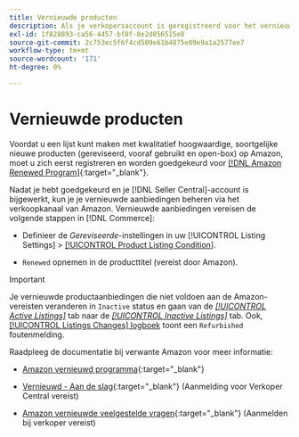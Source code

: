 ```yaml
---
title: Vernieuwde producten
description: Als je verkopersaccount is geregistreerd voor het vernieuwde programma, kun je je vernieuwde aanbiedingen beheren in Amazon Sales Channel.
exl-id: 1f828893-ca56-4457-bf8f-8e2d056515e8
source-git-commit: 2c753ec5f6f4cd509e61b4875e09e9a1a2577ee7
workflow-type: tm+mt
source-wordcount: '171'
ht-degree: 0%

---
```


# Vernieuwde producten

Voordat u een lijst kunt maken met kwalitatief hoogwaardige, soortgelijke nieuwe producten (gereviseerd, vooraf gebruikt en open-box) op Amazon, moet u zich eerst registreren en worden goedgekeurd voor [[!DNL Amazon Renewed Program]](https://sell.amazon.com/programs/renewed.html){:target=&quot;_blank&quot;}.

Nadat je hebt goedgekeurd en je [!DNL Seller Central]-account is bijgewerkt, kun je je vernieuwde aanbiedingen beheren via het verkoopkanaal van Amazon. Vernieuwde aanbiedingen vereisen de volgende stappen in [!DNL Commerce]:

- Definieer de _Gereviseerde_-instellingen in uw [!UICONTROL Listing Settings] > [[!UICONTROL Product Listing Condition]](./product-listing-condition.md).

- `Renewed` opnemen in de producttitel (vereist door Amazon).

>[!IMPORTANT]
>
>Je vernieuwde productaanbiedingen die niet voldoen aan de Amazon-vereisten veranderen in `Inactive` status en gaan van de *[[!UICONTROL Active Listings]](./active-listings.md)* tab naar de *[[!UICONTROL Inactive Listings]](./inactive-listings.md)* tab. Ook, [[!UICONTROL Listings Changes] logboek](./listing-changes-log.md) toont een `Refurbished` foutenmelding.

Raadpleeg de documentatie bij verwante Amazon voor meer informatie:

- [Amazon vernieuwd programma](https://sell.amazon.com/programs/renewed.html){:target=&quot;_blank&quot;}

- [Vernieuwd - Aan de slag](https://sellercentral.amazon.com/gp/help/help.html/?itemID=201648580){:target=&quot;_blank&quot;} (Aanmelding voor Verkoper Central vereist)

- [Amazon vernieuwde veelgestelde vragen](https://sellercentral.amazon.com/gp/help/help.html?itemID=202190060){:target=&quot;_blank&quot;} (Aanmelden bij verkoper vereist)
